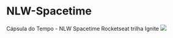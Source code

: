 # NLW-Spacetime
Cápsula do Tempo - NLW Spacetime Rocketseat trilha Ignite
<img src="https://uploaddeimagens.com.br/imagens/k9IJvWc](https://uploaddeimagens.com.br/images/004/475/805/full/Thumbnail.png?1684717355"></img>
